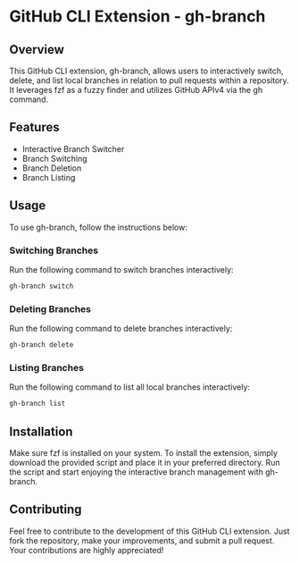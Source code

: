 # GitHub CLI Extension - gh-branch

## Overview
This GitHub CLI extension, gh-branch, allows users to interactively switch, delete, and list local branches in relation to pull requests within a repository. It leverages fzf as a fuzzy finder and utilizes GitHub APIv4 via the gh command.

## Features
- Interactive Branch Switcher
- Branch Switching
- Branch Deletion
- Branch Listing

## Usage
To use gh-branch, follow the instructions below:

### Switching Branches
Run the following command to switch branches interactively:
```bash
gh-branch switch
```

### Deleting Branches
Run the following command to delete branches interactively:
```bash
gh-branch delete
```

### Listing Branches
Run the following command to list all local branches interactively:
```bash
gh-branch list
```

## Installation
Make sure fzf is installed on your system. To install the extension, simply download the provided script and place it in your preferred directory. Run the script and start enjoying the interactive branch management with gh-branch.

## Contributing
Feel free to contribute to the development of this GitHub CLI extension. Just fork the repository, make your improvements, and submit a pull request. Your contributions are highly appreciated!
